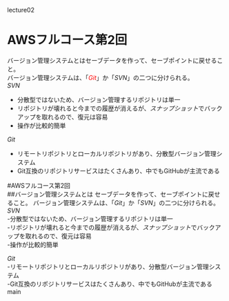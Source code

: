 lecture02
# AWSフルコース第2回  
バージョン管理システムとはセーブデータを作って、セーブポイントに戻せること。  
バージョン管理システムは、「<font color="red">*Git*</font>」か「*SVN*」の二つに分けられる。  
*SVN*  
- 分散型ではないため、バージョン管理するリポジトリは単一  
- リポジトリが壊れると今までの履歴が消えるが、*スナップショット*でバックアップを取れるので、復元は容易  
- 操作が比較的簡単

*Git*  
- リモートリポジトリとローカルリポジトリがあり、分散型バージョン管理システム  
- Git互換のリポジトリサービスはたくさんあり、中でもGitHubが主流である  

#AWSフルコース第2回  
##バージョン管理システムとは
セーブデータを作って、セーブポイントに戻せること。
バージョン管理システムは、「*Git*」か「*SVN*」の二つに分けられる。
*SVN*  
-分散型ではないため、バージョン管理するリポジトリは単一  
-リポジトリが壊れると今までの履歴が消えるが、*スナップショット*でバックアップを取れるので、復元は容易  
-操作が比較的簡単

*Git*  
-リモートリポジトリとローカルリポジトリがあり、分散型バージョン管理システム  
-Git互換のリポジトリサービスはたくさんあり、中でもGitHubが主流である  
main


